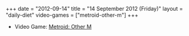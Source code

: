 +++
date = "2012-09-14"
title = "14 September 2012 (Friday)"
layout = "daily-diet"
video-games = ["metroid-other-m"]
+++


* Video Game: [Metroid: Other M](/video-games/metroid-other-m)